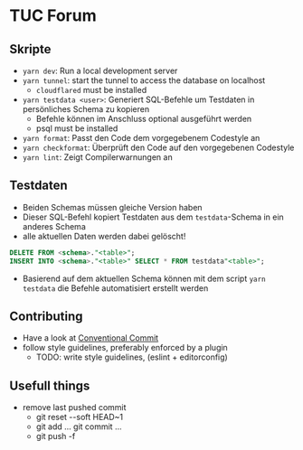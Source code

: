 # TUC Forum

## Skripte

- `yarn dev`: Run a local development server
- `yarn tunnel`: start the tunnel to access the database on localhost
  - `cloudflared` must be installed
- `yarn testdata <user>`: Generiert SQL-Befehle um Testdaten in persönliches Schema zu kopieren
  - Befehle können im Anschluss optional ausgeführt werden
  - psql must be installed
- `yarn format`: Passt den Code dem vorgegebenem Codestyle an
- `yarn checkformat`: Überprüft den Code auf den vorgegebenen Codestyle
- `yarn lint`: Zeigt Compilerwarnungen an

## Testdaten

- Beiden Schemas müssen gleiche Version haben
- Dieser SQL-Befehl kopiert Testdaten aus dem `testdata`-Schema in ein anderes Schema
- alle aktuellen Daten werden dabei gelöscht!

```sql
DELETE FROM <schema>."<table>";
INSERT INTO <schema>."<table>" SELECT * FROM testdata"<table>";
```

- Basierend auf dem aktuellen Schema können mit dem script `yarn testdata` die Befehle automatisiert erstellt werden

## Contributing

- Have a look at [Conventional Commit](https://www.conventionalcommits.org/en/v1.0.0/)
- follow style guidelines, preferably enforced by a plugin
  - TODO: write style guidelines, (eslint + editorconfig)

## Usefull things
- remove last pushed commit
  - git reset --soft HEAD~1
  - git add ... git commit ...
  - git push -f
